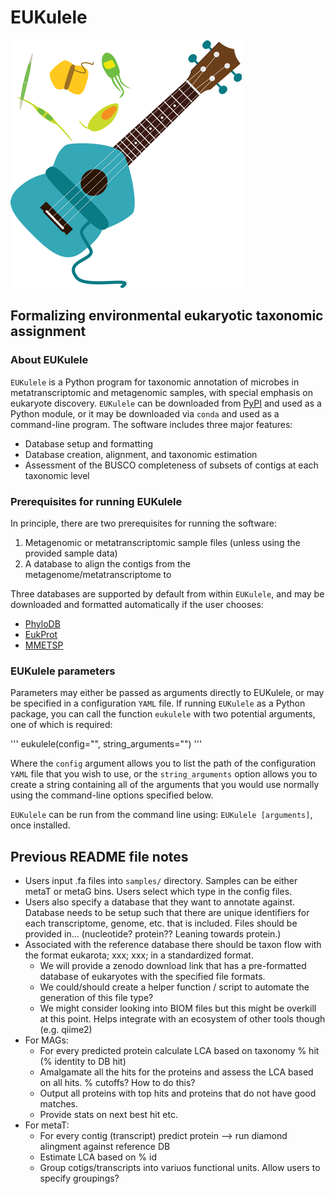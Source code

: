 # EUKulele

![EUKulele-logo](/.infrastructure/eukulele-logo.png)

## Formalizing environmental eukaryotic taxonomic assignment

### About EUKulele
`EUKulele` is a Python program for taxonomic annotation of microbes in metatranscriptomic and metagenomic samples, with special emphasis on eukaryote discovery. `EUKulele` can be downloaded from [PyPI](https://pypi.org/) and used as a Python module, or it may be downloaded via `conda` and used as a command-line program. The software includes three major features:
- Database setup and formatting
- Database creation, alignment, and taxonomic estimation
- Assessment of the BUSCO completeness of subsets of contigs at each taxonomic level

### Prerequisites for running EUKulele
In principle, there are two prerequisites for running the software:
1. Metagenomic or metatranscriptomic sample files (unless using the provided sample data)
2. A database to align the contigs from the metagenome/metatranscriptome to

Three databases are supported by default from within `EUKulele`, and may be downloaded and formatted automatically if the user chooses:
- [PhyloDB](https://drive.google.com/drive/u/0/folders/0B-BsLZUMHrDQfldGeDRIUHNZMEREY0g3ekpEZFhrTDlQSjQtbm5heC1QX2V6TUxBeFlOejQ)
- [EukProt](https://figshare.com/articles/EukProt_a_database_of_genome-scale_predicted_proteins_across_the_diversity_of_eukaryotic_life/12417881/2)
- [MMETSP](https://zenodo.org/record/1212585#.Xw3PoJNKhTZ)

### EUKulele parameters
Parameters may either be passed as arguments directly to EUKulele, or may be specified in a configuration `YAML` file. If running `EUKulele` as a Python package, you can call the function `eukulele` with two potential arguments, one of which is required:

'''
eukulele(config="", string_arguments="")
'''

Where the `config` argument allows you to list the path of the configuration `YAML` file that you wish to use, or the `string_arguments` option allows you to create a string containing all of the arguments that you would use normally using the command-line options specified below. 

`EUKulele` can be run from the command line using: `EUKulele [arguments]`, once installed. 

## Previous README file notes

- Users input .fa files into `samples/` directory. Samples can be either metaT or metaG bins. Users select which type in the config files.
- Users also specify a database that they want to annotate against. Database needs to be setup such that there are unique identifiers for each transcriptome, genome, etc. that is included. Files should be provided in... (nucleotide? protein?? Leaning towards protein.)
- Associated with the reference database there should be taxon flow with the format eukarota; xxx; xxx;  in a standardized format.
  - We will provide a zenodo download link that has a pre-formatted database of eukaryotes with the specified file formats.
  - We could/should create a helper function / script to automate the generation of this file type?
  - We might consider looking into BIOM files but this might be overkill at this point. Helps integrate with an ecosystem of other tools though (e.g. qiime2)
- For MAGs:
  - For every predicted protein calculate LCA based on taxonomy % hit (% identity to DB hit)
  - Amalgamate all the hits for the proteins and assess the LCA based on all hits. % cutoffs? How to do this?
  - Output all proteins with top hits and proteins that do not have good matches.
  - Provide stats on next best hit etc.
- For metaT:
  - For every contig (transcript) predict protein --> run diamond alingment against reference DB
  - Estimate LCA based on % id
  - Group cotigs/transcripts into variuos functional units. Allow users to specify groupings?
